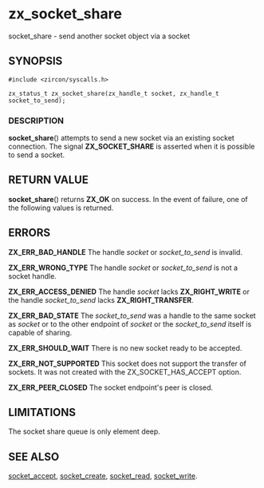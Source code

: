 # zx_socket_share

socket_share - send another socket object via a socket

## SYNOPSIS

```
#include <zircon/syscalls.h>

zx_status_t zx_socket_share(zx_handle_t socket, zx_handle_t socket_to_send);
```

### DESCRIPTION

**socket_share**() attempts to send a new socket via an existing socket
connection.  The signal **ZX_SOCKET_SHARE** is asserted when it is possible
to send a socket.

## RETURN VALUE

**socket_share**() returns **ZX_OK** on success.  In the event of failure,
one of the following values is returned.

## ERRORS

**ZX_ERR_BAD_HANDLE**  The handle *socket* or *socket_to_send* is invalid.

**ZX_ERR_WRONG_TYPE**  The handle *socket* or *socket_to_send* is not a socket handle.

**ZX_ERR_ACCESS_DENIED**  The handle *socket* lacks **ZX_RIGHT_WRITE** or
the handle *socket_to_send* lacks **ZX_RIGHT_TRANSFER**.

**ZX_ERR_BAD_STATE**  The *socket_to_send* was a handle to the same socket
as *socket* or to the other endpoint of *socket* or the *socket_to_send* itself
is capable of sharing.

**ZX_ERR_SHOULD_WAIT**  There is no new socket ready to be accepted.

**ZX_ERR_NOT_SUPPORTED**  This socket does not support the transfer of sockets.
It was not created with the ZX_SOCKET_HAS_ACCEPT option.

**ZX_ERR_PEER_CLOSED** The socket endpoint's peer is closed.

## LIMITATIONS

The socket share queue is only element deep.

## SEE ALSO

[socket_accept](socket_accept.md),
[socket_create](socket_create.md),
[socket_read](socket_read.md),
[socket_write](socket_write.md).